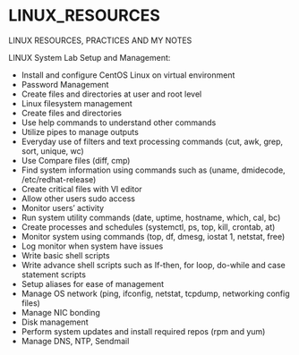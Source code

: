 # LINUX_RESOURCES


LINUX RESOURCES, PRACTICES AND MY NOTES

LINUX System Lab Setup and Management:

*	Install and configure CentOS Linux on virtual environment
*	Password Management
*	Create files and directories at user and root level
*	Linux filesystem management
*	Create files and directories
*	Use help commands to understand other commands
*	Utilize pipes to manage outputs
*	Everyday use of filters and text processing commands (cut, awk, grep, sort, unique, wc)
*	Use Compare files (diff, cmp)
*	Find system information using commands such as (uname, dmidecode, /etc/redhat-release)
*	Create critical files with VI editor
*	Allow other users sudo access
*	Monitor users’ activity
*	Run system utility commands (date, uptime, hostname, which, cal, bc)
*	Create processes and schedules (systemctl, ps, top, kill, crontab, at)
*	Monitor system using commands (top, df, dmesg, iostat 1, netstat, free)
*	Log monitor when system have issues
*	Write basic shell scripts
*	Write advance shell scripts such as If-then, for loop, do-while and case statement scripts
*	Setup aliases for ease of management
*	Manage OS network (ping, ifconfig, netstat, tcpdump, networking config files)
*	Manage NIC bonding
*	Disk management
*	Perform system updates and install required repos (rpm and yum)
*	Manage DNS, NTP, Sendmail



